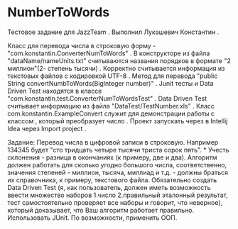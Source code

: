 # NumberToWords
Тестовое задание для JazzTeam . Выполнил Лукашевич Константин .

Класс для перевода числа в строковую форму - "com.konstantin.ConverterNumToWords" . В конструкторе из файла "dataName/nameUnits.txt"  считываются названия порядков в формате "2 миллион"(2- степень тысячи) . Корректно считывается информация из текстовых файлов с кодировкой UTF-8 . Метод для перевода "public String convertNumbToWords(BigInteger number)" . Junit тесты и Data Driven Test находятся в классе "com.konstantin.test.ConverterNumToWordsTest" . Data Driven Test считывает информацию из файла "DataTest/TestNumber.xls" . Класс com.konstantin.ExampleConvert служит для демонстрации работы с классом , который преобразует число . Проект запускать через в Intellij Idea через Import project .

Задание:
Перевод числа в цифровой записи в строковую. Например 134345 будет "сто тридцать четыре тысячи триста сорок пять". * Учесть склонения - разница в окончаниях (к примеру, две и два).
Алгоритм должен работать для сколько угодно большого числа, соответственно, значения степеней - миллион, тысяча, миллиад и т.д. - должны браться их справочника, к примеру, текстового файла.
Обязательно создать Data Driven Test (я, как пользователь, должен иметь возможность ввести множество наборов 1.число 2.правильный эталонный результат, тест самостоятельно проверяет все наборы и говорит, что неверное), который доказывает, что Ваш алгоритм работает правильно. Использовать JUnit.
По возможности, применить ООП.
